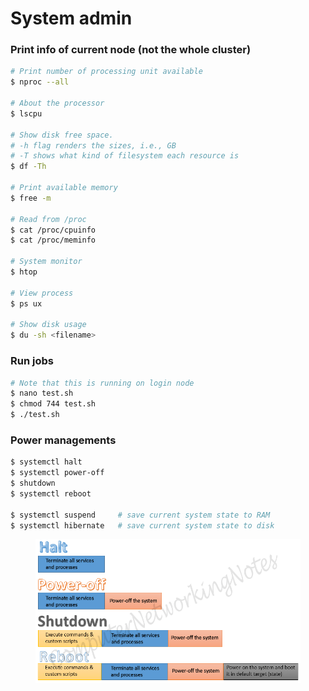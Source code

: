 # System admin

### Print info of current node (not the whole cluster)

```bash
# Print number of processing unit available
$ nproc --all

# About the processor
$ lscpu

# Show disk free space. 
# -h flag renders the sizes, i.e., GB
# -T shows what kind of filesystem each resource is
$ df -Th

# Print available memory
$ free -m

# Read from /proc
$ cat /proc/cpuinfo
$ cat /proc/meminfo

# System monitor
$ htop

# View process
$ ps ux

# Show disk usage 
$ du -sh <filename>
```

### Run jobs

```bash
# Note that this is running on login node 
$ nano test.sh
$ chmod 744 test.sh
$ ./test.sh
```

### Power managements

```bash
$ systemctl halt
$ systemctl power-off
$ shutdown
$ systemctl reboot

$ systemctl suspend     # save current system state to RAM
$ systemctl hibernate   # save current system state to disk
```

<figure><img src="../.gitbook/assets/image.png" alt=""><figcaption></figcaption></figure>
